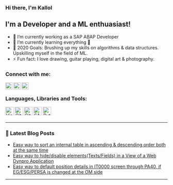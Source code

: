 ### Hi there, I'm Kallol

## I'm a Developer and a ML enthuasiast!
- 🔭 I’m currently working as a SAP ABAP Developer
- 🌱 I’m currently learning everything 🤣
- 🥅 2020 Goals: Brushing up my skills on algorithms & data structures. Upskilling myself in the field of ML.
- ⚡ Fun fact: I love drawing, guitar playing, digital art & photography.

### Connect with me:

[<img align="left" alt="Twitter" width="22px" src="https://cdn.jsdelivr.net/npm/simple-icons@v3/icons/twitter.svg" />][twitter]
[<img align="left" alt="LinkedIn" width="22px" src="https://cdn.jsdelivr.net/npm/simple-icons@v3/icons/linkedin.svg" />][linkedin]
[<img align="left" alt="Instagram" width="22px" src="https://cdn.jsdelivr.net/npm/simple-icons@v3/icons/instagram.svg" />][instagram]
<br />

### Languages, Libraries and Tools:

[<img align="left" alt="Visual Studio Code" width="26px" src="https://upload.wikimedia.org/wikipedia/commons/thumb/9/9a/Visual_Studio_Code_1.35_icon.svg/200px-Visual_Studio_Code_1.35_icon.svg.png"/>][vscode]
[<img align="left" alt="Git" width="26px" src="https://upload.wikimedia.org/wikipedia/commons/thumb/e/e0/Git-logo.svg/320px-Git-logo.svg.png"/>][git]
[<img align="left" alt="GitHub" width="26px" src="https://upload.wikimedia.org/wikipedia/commons/thumb/e/ef/Octicons-logo-github.svg/320px-Octicons-logo-github.svg.png"/>][github]
[<img align="left" alt="SAP" width="26px" src="https://upload.wikimedia.org/wikipedia/commons/thumb/5/59/SAP_2011_logo.svg/64px-SAP_2011_logo.svg.png" />][sapabap]
[<img align="left" alt="Python" width="26px" src="https://upload.wikimedia.org/wikipedia/commons/thumb/c/c3/Python-logo-notext.svg/110px-Python-logo-notext.svg.png" />][python]
<br />
<br />

---

### 📕 Latest Blog Posts
<!-- BLOG-POST-LIST:START -->
- [Easy way to sort an internal table in ascending & descending order both at the same time](https://blogs.sap.com/2020/07/28/easy-way-to-sort-an-internal-table-in-ascending-descending-order-both-at-the-same-time/)
- [Easy way to hide/disable elements(Texts/Fields) in a View of a Web Dynpro Application](https://blogs.sap.com/2020/07/23/easy-way-to-hide-fields-in-a-view-of-a-web-dynpro-application/)
- [Easy way to default position details in IT0000 screen through PA40, if EG/ESG/PERSA is changed at the OM side](https://blogs.sap.com/2020/07/20/easy-way-to-default-position-details-in-it0000-screen-through-pa40-if-eg-esg-persa-is-changed-at-the-om-side./)
<!-- BLOG-POST-LIST:END -->

---

[twitter]: https://twitter.com/kallolathome
[instagram]: https://www.instagram.com/drystuffs/
[linkedin]: https://www.linkedin.com/in/kallol-chakraborty-9728a699/
[vscode]: https://en.wikipedia.org/wiki/Visual_Studio_Code
[sql]: https://en.wikipedia.org/wiki/SQL
[git]: https://en.wikipedia.org/wiki/Git
[github]: https://en.wikipedia.org/wiki/GitHub
[sapabap]: https://en.wikipedia.org/wiki/ABAP
[python]: https://en.wikipedia.org/wiki/Python_(programming_language)

